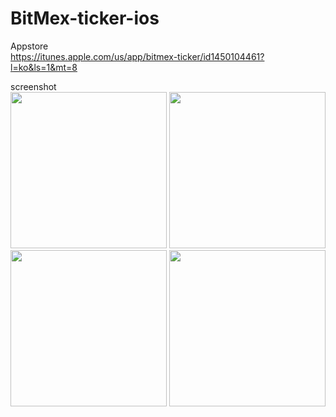# BitMex-ticker-ios

Appstore
<br>
https://itunes.apple.com/us/app/bitmex-ticker/id1450104461?l=ko&ls=1&mt=8

screenshot
<br>
<img src='https://github.com/iveinvalue/BitMex-ticker-ios/blob/master/resource/1.png' width='250px'/>
<img src='https://github.com/iveinvalue/BitMex-ticker-ios/blob/master/resource/2.png' width='250px'/>
<img src='https://github.com/iveinvalue/BitMex-ticker-ios/blob/master/resource/3.png' width='250px'/>
<img src='https://github.com/iveinvalue/BitMex-ticker-ios/blob/master/resource/4.png' width='250px'/>


